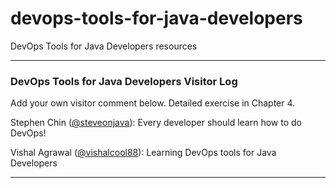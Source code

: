 # devops-tools-for-java-developers
DevOps Tools for Java Developers resources

---

### DevOps Tools for Java Developers Visitor Log

Add your own visitor comment below. Detailed exercise in Chapter 4.


Stephen Chin ([@steveonjava](https://twitter.com/steveonjava)): Every developer should learn how to do DevOps!

Vishal Agrawal ([@vishalcool88](https://twitter.com/vishalagrawal_)): Learning DevOps tools for Java Developers

---
